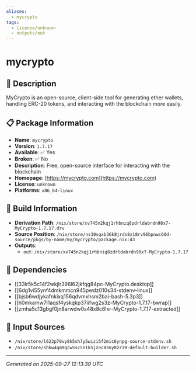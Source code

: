 ```yaml
---
aliases:
  - mycrypto
tags:
  - license/unknown
  - outputs/out
---
```


# mycrypto

## 📝 Description

MyCrypto is an open-source, client-side tool for generating ether wallets,
handling ERC-20 tokens, and interacting with the blockchain more easily.


## 📋 Package Information

- **Name**: `mycrypto`
- **Version**: `1.7.17`
- **Available**: ✅ Yes
- **Broken**: ✅ No
- **Description**: Free, open-source interface for interacting with the blockchain
- **Homepage**: [https://mycrypto.com](https://mycrypto.com)
- **License**: `unknown`
- **Platforms**: `x86_64-linux`

## 🔧 Build Information

- **Derivation Path**: `/nix/store/xv745n2kqj1rhbniq8zdrldabrdn98x7-MyCrypto-1.7.17.drv`
- **Source Position**: `/nix/store/ns30sqxb36k8jrds8z18rv96bpnwc60d-source/pkgs/by-name/my/mycrypto/package.nix:43`
- **Outputs**:
  - `out`:  `/nix/store/xv745n2kqj1rhbniq8zdrldabrdn98x7-MyCrypto-1.7.17`

## 🔗 Dependencies

- [[33lr5k5c14f2wkjlr396l62jkfqg84pc-MyCrypto.desktop]]
- [[6dg1vi55ynf4dmkmmcn945pwdz010s34-stdenv-linux]]
- [[bjsb6wdjykafnkixq156qdvmxhsm2bai-bash-5.3p3]]
- [[h0mkamw7l1aqsf4yskqkp37iifwg2s3z-MyCrypto-1.7.17-bwrap]]
- [[zmha5c13gbgf0jn8arwdw0s48x8c6lxr-MyCrypto-1.7.17-extracted]]

## 📁 Input Sources

- `/nix/store/l622p70vy8k5sh7y5wizi5f2mic6ynpg-source-stdenv.sh`
- `/nix/store/shkw4qm9qcw5sc5n1k5jznc83ny02r39-default-builder.sh`

---
*Generated on 2025-09-27 12:13:39 UTC*
